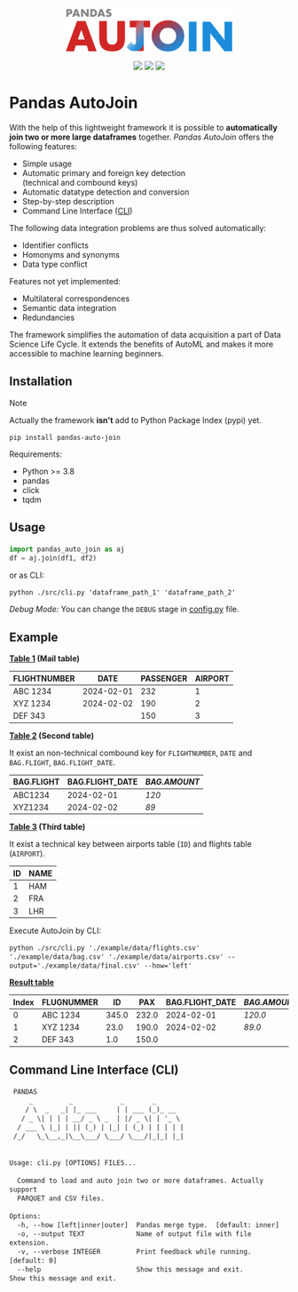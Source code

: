 <p align="center">
<img src="./assets/logo.svg" width="300" />
</p>

<p align="center">
<img src="https://img.shields.io/pypi/v/pandas_auto_join" /> <img src="https://img.shields.io/github/license/bitnulleins/pandas_auto_join" />  <img src="https://img.shields.io/github/size/bitnulleins/pandas_auto_join/src%2Fpandas_auto_join.py?branch=main
">
</p>

# Pandas AutoJoin

With the help of this lightweight framework it is possible to **automatically join two or more large dataframes** together. _Pandas AutoJoin_ offers the following features:

-   Simple usage
-   Automatic primary and foreign key detection<br />(technical and combound keys)
-   Automatic datatype detection and conversion
-   Step-by-step description
-   Command Line Interface ([CLI](#command-line-interface-cli))

The following data integration problems are thus solved automatically:
- Identifier conflicts
- Homonyms and synonyms
- Data type conflict

Features not yet implemented:
- Multilateral correspondences
- Semantic data integration
- Redundancies

The framework simplifies the automation of data acquisition a part of Data Science Life Cycle. It extends the benefits of AutoML and makes it more accessible to machine learning beginners.

## Installation

> [!NOTE]  
> Actually the framework **isn't** add to Python Package Index (pypi) yet.

```shell
pip install pandas-auto-join
```

Requirements:

-   Python >= 3.8
-   pandas
-   click
-   tqdm

## Usage

```python
import pandas_auto_join as aj
df = aj.join(df1, df2)
```

or as CLI:

```shell
python ./src/cli.py 'dataframe_path_1' 'dataframe_path_2'
```

_Debug Mode:_ You can change the `DEBUG` stage in [config.py](./src/config.py) file.

## Example

**[Table 1](./example/data/flights.csv) (Mail table)**

| FLIGHTNUMBER | DATE       | PASSENGER | AIRPORT |
| ------------ | ---------- | --------- | ------- |
| ABC 1234     | 2024-02-01 | 232       | 1       |
| XYZ 1234     | 2024-02-02 | 190       | 2       |
| DEF 343      |            | 150       | 3       |

**[Table 2](./example/data/bag.csv) (Second table)**

It exist an non-technical combound key for `FLIGHTNUMBER`, `DATE` and `BAG.FLIGHT`, `BAG.FLIGHT_DATE`.

| BAG.FLIGHT | BAG.FLIGHT_DATE | _BAG.AMOUNT_ |
| ---------- | --------------- | ------------ |
| ABC1234    | 2024-02-01      | _120_        |
| XYZ1234    | 2024-02-02      | _89_         |

**[Table 3](./example/data/airports.csv) (Third table)**

It exist a technical key between airports table (`ID`) and flights table (`AIRPORT`).

| ID  | NAME |
| --- | ---- |
| 1   | HAM  |
| 2   | FRA  |
| 3   | LHR  |

Execute AutoJoin by CLI:

```shell
python ./src/cli.py './example/data/flights.csv' './example/data/bag.csv' './example/data/airports.csv' --output='./example/data/final.csv' --how='left'
```

**[Result table](./example/data/final.csv)**

| Index | FLUGNUMMER | ID    | PAX   | BAG.FLIGHT_DATE | _BAG.AMOUNT_ | _NAME_ |
| ----- | ---------- | ----- | ----- | --------------- | ------------ | ------ |
| 0     | ABC 1234   | 345.0 | 232.0 | 2024-02-01      | _120.0_      | HAM    |
| 1     | XYZ 1234   | 23.0  | 190.0 | 2024-02-02      | _89.0_       | FRA    |
| 2     | DEF 343    | 1.0   | 150.0 |                 |              | LHR    |

## Command Line Interface (CLI)

```shell
 PANDAS
     _         _            _       _
    / \  _   _| |_ ___     | | ___ (_)_ __
   / _ \| | | | __/ _ \ _  | |/ _ \| | '_ \
  / ___ \ |_| | || (_) | |_| | (_) | | | | |
 /_/   \_\__,_|\__\___/ \___/ \___/|_|_| |_|


Usage: cli.py [OPTIONS] FILES...

  Command to load and auto join two or more dataframes. Actually support
  PARQUET and CSV files.

Options:
  -h, --how [left|inner|outer]  Pandas merge type.  [default: inner]
  -o, --output TEXT             Name of output file with file extension.
  -v, --verbose INTEGER         Print feedback while running.  [default: 0]
  --help                        Show this message and exit.                     Show this message and exit.
```
